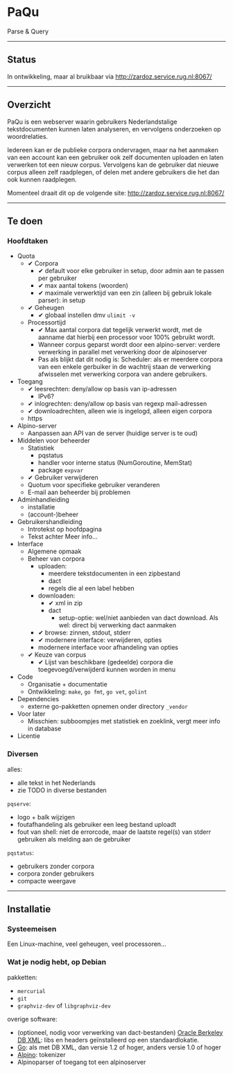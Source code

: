 # PaQu #

Parse & Query

----------------------------------------------------------------

## Status ##

In ontwikkeling, maar al bruikbaar via http://zardoz.service.rug.nl:8067/

----------------------------------------------------------------

## Overzicht ##

PaQu is een webserver waarin gebruikers Nederlandstalige tekstdocumenten
kunnen laten analyseren, en vervolgens onderzoeken op woordrelaties.

Iedereen kan er de publieke corpora ondervragen, maar na het aanmaken
van een account kan een gebruiker ook zelf documenten uploaden en laten
verwerken tot een nieuw corpus. Vervolgens kan de gebruiker dat nieuwe
corpus alleen zelf raadplegen, of delen met andere gebruikers die het
dan ook kunnen raadplegen.

Momenteel draait dit op de volgende site: http://zardoz.service.rug.nl:8067/

----------------------------------------------------------------

## Te doen ##

### Hoofdtaken ###

  - Quota
    - ✔ Corpora
      - ✔ default voor elke gebruiker in setup, door admin aan te passen
        per gebruiker
      - ✔ max aantal tokens (woorden)
      - ✔ maximale verwerktijd van een zin (alleen bij gebruik lokale
        parser): in setup
    - ✔ Geheugen
      - ✔ globaal instellen dmv `ulimit -v`
    - Processortijd
      - ✔  Max aantal corpora dat tegelijk verwerkt wordt, met de aanname
        dat hierbij een processor voor 100% gebruikt wordt.
      - Wanneer corpus geparst wordt door een alpino-server: verdere
        verwerking in parallel met verwerking door de alpinoserver
      - Pas als blijkt dat dit nodig is: Scheduler: als er meerdere
        corpora van een enkele gerbuiker in de wachtrij staan de
        verwerking afwisselen met verwerking corpora van andere
        gebruikers.
  - Toegang
    - ✔ leesrechten: deny/allow op basis van ip-adressen
      - IPv6?
    - ✔ inlogrechten: deny/allow op basis van regexp mail-adressen
    - ✔ downloadrechten, alleen wie is ingelogd, alleen eigen corpora
    - https
  - Alpino-server
    - Aanpassen aan API van de server (huidige server is te oud)
  - Middelen voor beheerder
    - Statistiek
      - pqstatus
      - handler voor interne status (NumGoroutine, MemStat)
      - package `expvar`
    - ✔ Gebruiker verwijderen
    - Quotum voor specifieke gebruiker veranderen
    - E-mail aan beheerder bij problemen
  - Adminhandleiding
    - installatie
    - (account-)beheer
  - Gebruikershandleiding
    - Introtekst op hoofdpagina
    - Tekst achter Meer info...
  - Interface
    - Algemene opmaak
    - Beheer van corpora
      - uploaden:
        - meerdere tekstdocumenten in een zipbestand
        - dact
        - regels die al een label hebben
      - downloaden:
        - ✔ xml in zip
        - dact
		  - setup-optie: wel/niet aanbieden van dact download. Als wel:
            direct bij verwerking dact aanmaken
      - ✔ browse: zinnen, stdout, stderr
      - ✔ modernere interface: verwijderen, opties
      - modernere interface voor afhandeling van opties
    - ✔ Keuze van corpus
      - ✔ Lijst van beschikbare (gedeelde) corpora die
        toegevoegd/verwijderd kunnen worden in menu
  - Code
    - Organisatie + documentatie
    - Ontwikkeling: `make`, `go fmt`, `go vet`, `golint`
  - Dependencies
    - externe go-pakketten opnemen onder directory `_vendor`
  - Voor later
    - Misschien: subboompjes met statistiek en zoeklink, vergt meer info in database
  - Licentie


### Diversen ###

alles:

  - alle tekst in het Nederlands
  - zie TODO in diverse bestanden

`pqserve`:

  - logo + balk wijzigen
  - foutafhandeling als gebruiker een leeg bestand uploadt
  - fout van shell: niet de errorcode, maar de laatste regel(s) van
    stderr gebruiken als melding aan de gebruiker

`pqstatus`:

  - gebruikers zonder corpora
  - corpora zonder gebruikers
  - compacte weergave

----------------------------------------------------------------

## Installatie ##

### Systeemeisen ###

Een Linux-machine, veel geheugen, veel processoren...

### Wat je nodig hebt, op Debian ###

pakketten:

 - `mercurial`
 - `git`
 - `graphviz-dev` of `libgraphviz-dev`

overige software:

 - (optioneel, nodig voor verwerking van dact-bestanden)
   [Oracle Berkeley DB XML](http://www.oracle.com/technetwork/database/database-technologies/berkeleydb/downloads):
   libs en headers geïnstalleerd op een standaardlokatie.
 - [Go](http://golang.org/): als met DB XML, dan versie 1.2 of hoger, anders versie 1.0 of hoger
 - [Alpino](http://www.let.rug.nl/vannoord/alp/Alpino/): tokenizer
 - Alpinoparser of toegang tot een alpinoserver

